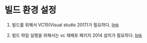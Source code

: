 # 빌드 환경 설정

1. 빌드를 위해서 VC15(Visual studio 2017)가 필요하다. [link](https://docs.microsoft.com/ko-kr/visualstudio/install/install-visual-studio)

1. 빌드 파일 실행을 위해서는 vc 재배포 패키지 2014 설치가 필요하다. [link](https://github.com/crack-love/KSL/blob/master/dependency/vcredist_x64.exe)